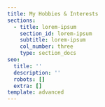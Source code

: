 ```yaml
---
title: My Hobbies & Interests
sections:
  - title: lorem-ipsum
    section_id: lorem-ipsum
    subtitle: lorem-ipsum
    col_number: three
    type: section_docs
seo:
  title: ''
  description: ''
  robots: []
  extra: []
template: advanced
---
```

